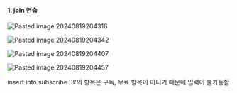 
#### 1. join 연습
![Pasted image 20240819204316](https://github.com/user-attachments/assets/aece8ecc-001f-43b3-88d2-9c5d43d03955)

![Pasted image 20240819204342](https://github.com/user-attachments/assets/2587b97a-a56f-4213-a392-0c52f1c5e9c0)

![Pasted image 20240819204407](https://github.com/user-attachments/assets/d80ddbea-9032-423e-bd93-5e4315aee499)

![Pasted image 20240819204457](https://github.com/user-attachments/assets/19fe9ff4-a4dc-43a2-9eff-14028c108711)

insert into subscribe '3'의 항목은 구독, 무료 항목이 아니기 때문에 입력이 불가능함


